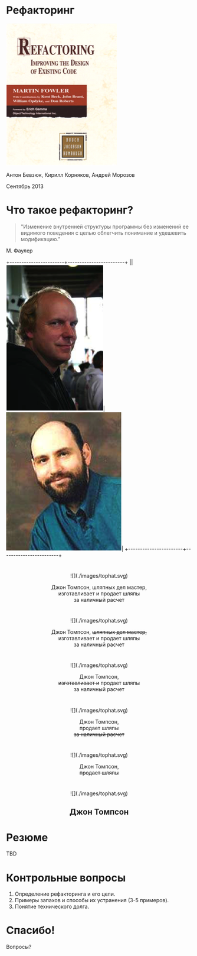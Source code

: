 # Рефакторинг

![](./images/book.png)

Антон Бевзюк, Кирилл Корняков, Андрей Морозов

Сентябрь 2013

# Что такое рефакторинг?

> "Изменение внутренней структуры программы без изменений ее видимого поведения с целью облегчить понимание и удешевить модификацию."

М. Фаулер

+-----------------------+------------------------+
||![](./images/beck.png)|![](./images/fowler.png)|
+-----------------------+------------------------+

# 

<center>
![](./images/tophat.svg)

Джон Томпсон, шляпных дел мастер,  
изготавливает и продает шляпы  
за наличный расчет
</center>

# 

<center>
![](./images/tophat.svg)

Джон Томпсон, <strike>шляпных дел мастер,</strike>  
изготавливает и продает шляпы  
за наличный расчет
</center>

# 

<center>
![](./images/tophat.svg)

Джон Томпсон,  
<strike>изготавливает и</strike> продает шляпы  
за наличный расчет
</center>

# 

<center>
![](./images/tophat.svg)

Джон Томпсон,  
продает шляпы  
<strike>за наличный расчет</strike>
</center>

# 

<center>
![](./images/tophat.svg)

Джон Томпсон,  
<strike>продает шляпы</strike>
</center>

# 

<center>
![](./images/tophat.svg)

## Джон Томпсон
</center>

# Резюме

TBD

# Контрольные вопросы

  1. Определение рефакторинга и его цели.
  1. Примеры запахов и способы их устранения (3-5 примеров).
  1. Понятие технического долга.

# Спасибо!

Вопросы?